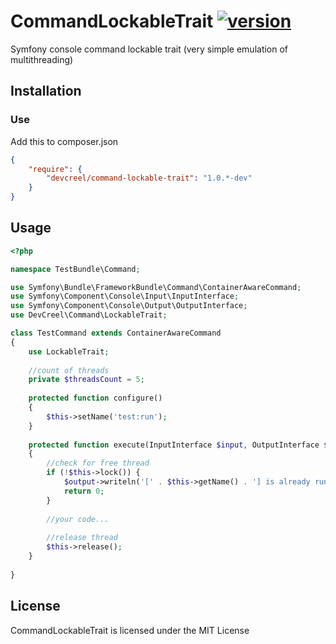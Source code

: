 CommandLockableTrait [![version](http://img.shields.io/badge/release-v1.0.1-brightgreen.svg?style=flat)](https://github.com/DevCreel/CommandLockableTrait/archive/master.zip)
======

Symfony console command lockable trait (very simple emulation of multithreading)

Installation
------------

### Use ###

Add this to composer.json

```json
{
    "require": {
        "devcreel/command-lockable-trait": "1.0.*-dev"
    }
}
```

Usage
-----

```php
<?php

namespace TestBundle\Command;

use Symfony\Bundle\FrameworkBundle\Command\ContainerAwareCommand;
use Symfony\Component\Console\Input\InputInterface;
use Symfony\Component\Console\Output\OutputInterface;
use DevCreel\Command\LockableTrait;

class TestCommand extends ContainerAwareCommand
{
    use LockableTrait;
    
    //count of threads
    private $threadsCount = 5;
    
    protected function configure()
    {
        $this->setName('test:run');
    }
    
    protected function execute(InputInterface $input, OutputInterface $output)
    {
        //check for free thread
        if (!$this->lock()) {
            $output->writeln('[' . $this->getName() . '] is already running in another process.');
            return 0;
        }
        
        //your code...
        
        //release thread
        $this->release();
    }
    
}

```

License
-------
CommandLockableTrait is licensed under the MIT License